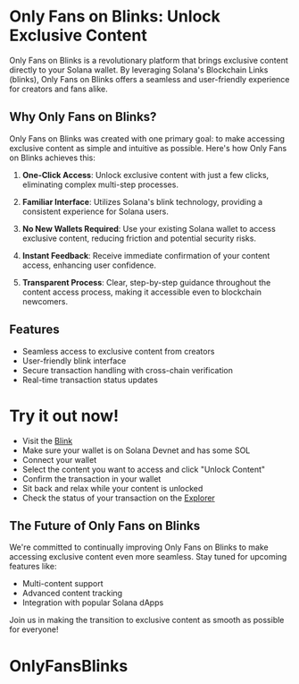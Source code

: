 # Only Fans on Blinks: Unlock Exclusive Content

<!-- <p align="center">
  <img src="./public/onlyfans.png" alt="Only Fans Logo" width="200" />
</p> -->

Only Fans on Blinks is a revolutionary platform that brings exclusive content directly to your Solana wallet. By leveraging Solana's Blockchain Links (blinks), Only Fans on Blinks offers a seamless and user-friendly experience for creators and fans alike.

## Why Only Fans on Blinks?

Only Fans on Blinks was created with one primary goal: to make accessing exclusive content as simple and intuitive as possible. Here's how Only Fans on Blinks achieves this:

1. **One-Click Access**: Unlock exclusive content with just a few clicks, eliminating complex multi-step processes.

2. **Familiar Interface**: Utilizes Solana's blink technology, providing a consistent experience for Solana users.

3. **No New Wallets Required**: Use your existing Solana wallet to access exclusive content, reducing friction and potential security risks.

4. **Instant Feedback**: Receive immediate confirmation of your content access, enhancing user confidence.

5. **Transparent Process**: Clear, step-by-step guidance throughout the content access process, making it accessible even to blockchain newcomers.

## Features

- Seamless access to exclusive content from creators
- User-friendly blink interface
- Secure transaction handling with cross-chain verification
- Real-time transaction status updates

# Try it out now!

- Visit the [Blink](https://dial.to/developer?url=https%3A%2F%2Fonlyfans-blinks.vercel.app%2Fapi%2Factions%2Faccess&cluster=devnet)
- Make sure your wallet is on Solana Devnet and has some SOL
- Connect your wallet
- Select the content you want to access and click "Unlock Content"
- Confirm the transaction in your wallet
- Sit back and relax while your content is unlocked
- Check the status of your transaction on the [Explorer](https://explorer.eclipse.xyz/?cluster=devnet)

<!-- <p align="center">
  <img src="./public/onlyfans-content.png" alt="Only Fans Content" width="600" />
</p> -->

## The Future of Only Fans on Blinks

We're committed to continually improving Only Fans on Blinks to make accessing exclusive content even more seamless. Stay tuned for upcoming features like:

- Multi-content support
- Advanced content tracking
- Integration with popular Solana dApps

Join us in making the transition to exclusive content as smooth as possible for everyone!

# OnlyFansBlinks

